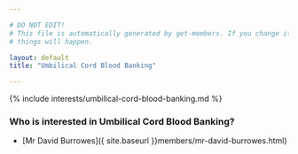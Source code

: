 ```yaml
---

# DO NOT EDIT!
# This file is automatically generated by get-members. If you change it, bad
# things will happen.

layout: default
title: "Umbilical Cord Blood Banking"

---
```


{% include interests/umbilical-cord-blood-banking.md %}

### Who is interested in Umbilical Cord Blood Banking?


* [Mr David Burrowes]({ site.baseurl }}members/mr-david-burrowes.html)
